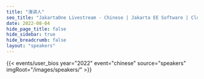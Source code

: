 ```yaml
---
title: "演讲人"
seo_title: "JakartaOne Livestream - Chinese | Jakarta EE Software | Cloud Native"
date: 2022-08-04
hide_page_title: false
hide_sidebar: true
hide_breadcrumb: false
layout: "speakers"
---
```


{{< events/user_bios year="2022" event="chinese" source="speakers" imgRoot="/images/speakers/" >}}
